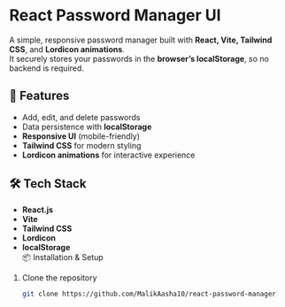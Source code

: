 # React Password Manager UI

A simple, responsive password manager built with **React, Vite, Tailwind CSS**, and **Lordicon animations**.  
It securely stores your passwords in the **browser’s localStorage**, so no backend is required.
## 🚀 Features

- Add, edit, and delete passwords  
- Data persistence with **localStorage**  
- **Responsive UI** (mobile-friendly)  
- **Tailwind CSS** for modern styling  
- **Lordicon animations** for interactive experience  
## 🛠 Tech Stack

- **React.js**  
- **Vite**  
- **Tailwind CSS**  
- **Lordicon**  
- **localStorage**  
📦 Installation & Setup

1. Clone the repository
   ```bash
   git clone https://github.com/MalikAasha10/react-password-manager
   
